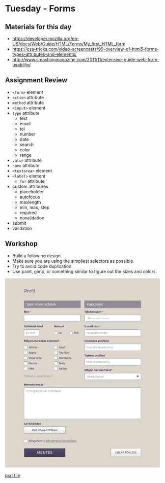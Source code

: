 # Tuesday - Forms

## Materials for this day
 - https://developer.mozilla.org/en-US/docs/Web/Guide/HTML/Forms/My_first_HTML_form
 - https://css-tricks.com/video-screencasts/99-overview-of-html5-forms-types-attributes-and-elements/
 - http://www.smashingmagazine.com/2011/11/extensive-guide-web-form-usability/

## Assignment Review
 - `<form>` element
 - `action` attribute
 - `method` attribute
 - `<input>` element
 - `type` attribute
   - text
   - email
   - tel
   - number
   - date
   - search
   - color
   - range
 - `value` attribute 
 - `name` attribute
 - `<textarea>` element
 - `<label>` element
   - `for` attribute
 - custom attribures
   - placeholder
   - autofocus
   - maxlength
   - min, max, step
   - required
   - novalidation
 - submit
 - validation
 
## Workshop
 - Build a following design
 - Make sure you are using the simpliest selectors as possible.
 - Try to avoid code duplication.
 - Use paint, gimp, or something similar to figure out the sizes and colors.

![first problem](1.png)

[psd file](form.psd)

